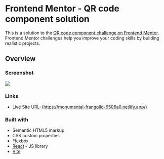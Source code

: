 # Frontend Mentor - QR code component solution

This is a solution to the [QR code component challenge on Frontend Mentor](https://www.frontendmentor.io/challenges/qr-code-component-iux_sIO_H). Frontend Mentor challenges help you improve your coding skills by building realistic projects.

## Overview

### Screenshot

![](https://i.imgur.com/zuACTwo.png)

### Links

- Live Site URL: (https://monumental-frangollo-6506a0.netlify.app/)

### Built with

- Semantic HTML5 markup
- CSS custom properties
- Flexbox
- [React](https://reactjs.org/) - JS library
- [Vite](https://vitejs.dev/)
